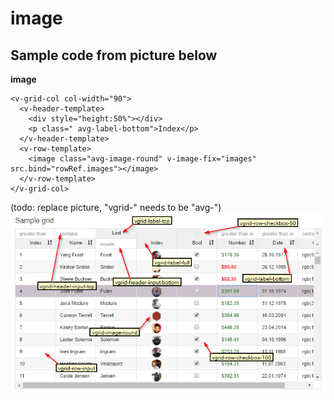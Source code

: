 # image

## Sample code from picture below

**image**

```text
<v-grid-col col-width="90">
  <v-header-template>
    <div style="height:50%"></div>
    <p class=" avg-label-bottom">Index</p>
  </v-header-template>
  <v-row-template>
    <image class="avg-image-round" v-image-fix="images" src.bind="rowRef.images"></image>
  </v-row-template>
</v-grid-col>
```

\(todo: replace picture, "vgrid-" needs to be "avg-"\) ![classes image](../.gitbook/assets/cssclasses.png)


